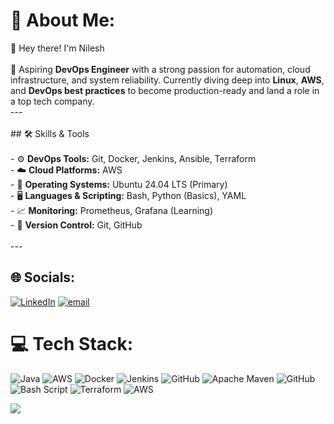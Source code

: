 # 💫 About Me:
👋 Hey there! I'm Nilesh<br><br>🚀 Aspiring **DevOps Engineer** with a strong passion for automation, cloud infrastructure, and system reliability. Currently diving deep into **Linux**, **AWS**, and **DevOps best practices** to become production-ready and land a role in a top tech company.<br>---<br><br>## 🛠️ Skills & Tools<br><br>- ⚙️ **DevOps Tools:** Git, Docker, Jenkins, Ansible, Terraform  <br>- ☁️ **Cloud Platforms:** AWS  <br>- 🐧 **Operating Systems:** Ubuntu 24.04 LTS (Primary)  <br>- 🖥️ **Languages & Scripting:** Bash, Python (Basics), YAML  <br>- 📈 **Monitoring:** Prometheus, Grafana (Learning)  <br>- 💾 **Version Control:** Git, GitHub<br><br>---


## 🌐 Socials:
[![LinkedIn](https://img.shields.io/badge/LinkedIn-%230077B5.svg?logo=linkedin&logoColor=white)](https://linkedin.com/in/https://www.linkedin.com/in/contact-nilesh-jaiswar/) [![email](https://img.shields.io/badge/Email-D14836?logo=gmail&logoColor=white)](mailto:nieljaiswar0@gmail.com) 

# 💻 Tech Stack:
![Java](https://img.shields.io/badge/java-%23ED8B00.svg?style=for-the-badge&logo=openjdk&logoColor=white) ![AWS](https://img.shields.io/badge/AWS-%23FF9900.svg?style=for-the-badge&logo=amazon-aws&logoColor=white) ![Docker](https://img.shields.io/badge/docker-%230db7ed.svg?style=for-the-badge&logo=docker&logoColor=white) ![Jenkins](https://img.shields.io/badge/jenkins-%232C5263.svg?style=for-the-badge&logo=jenkins&logoColor=white) ![GitHub](https://img.shields.io/badge/github-%23121011.svg?style=for-the-badge&logo=github&logoColor=white) ![Apache Maven](https://img.shields.io/badge/Apache%20Maven-C71A36?style=for-the-badge&logo=Apache%20Maven&logoColor=white) ![GitHub](https://img.shields.io/badge/github-%23121011.svg?style=for-the-badge&logo=github&logoColor=white) ![Bash Script](https://img.shields.io/badge/bash_script-%23121011.svg?style=for-the-badge&logo=gnu-bash&logoColor=white) ![Terraform](https://img.shields.io/badge/terraform-%235835CC.svg?style=for-the-badge&logo=terraform&logoColor=white) ![AWS](https://img.shields.io/badge/AWS-%23FF9900.svg?style=for-the-badge&logo=amazon-aws&logoColor=white)

![](https://github-readme-stats.vercel.app/api/top-langs/?username=gitnilesh99&theme=default_repocard&hide_border=false&include_all_commits=true&count_private=true&layout=compact)
